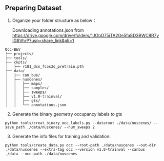 

## Preparing Dataset

1. Organize your folder structure as below：

   Downloading annotations.json from https://drive.google.com/drive/folders/1JObO75iTA2Ge5fa8D3BWC8R7yIG8VhrP?usp=share_link&pli=1

```
Occ-BEV
├── projects/
├── tools/
├── ckpts/
│   ├── r101_dcn_fcos3d_pretrain.pth
├── data/
│   ├── can_bus/
│   ├── nuscenes/
│   │   ├── maps/
│   │   ├── samples/     
│   │   ├── sweeps/     
│   │   ├── v1.0-trainval/
│   │   ├── gts/
│   │   └── annotations.json
```

2. Generate the binary geometry occupancy labels to gts

```
python tools/creat_binary_occ_labels.py --dataroot ./data/nuscenes/ --save_path ./data/nuscenes/ --num_sweeps 2
```

3. Generate the info files for training and validation:

```
python tools/create_data.py occ --root-path ./data/nuscenes --out-dir ./data/nuscenes --extra-tag occ --version v1.0-trainval --canbus ./data --occ-path ./data/nuscenes
```
